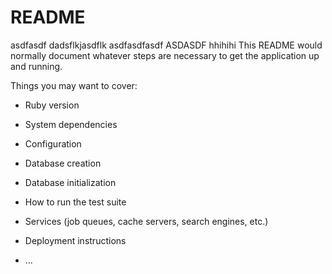 # README
asdfasdf
dadsflkjasdflk
asdfasdfasdf
ASDASDF
hhihihi
This README would normally document whatever steps are necessary to get the
application up and running.

Things you may want to cover:

* Ruby version

* System dependencies

* Configuration

* Database creation

* Database initialization

* How to run the test suite

* Services (job queues, cache servers, search engines, etc.)

* Deployment instructions

* ...
